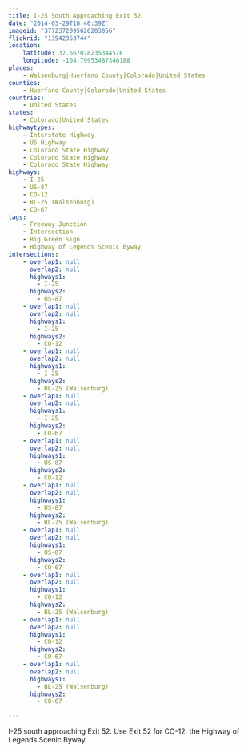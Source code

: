 ```yaml
---
title: I-25 South Approaching Exit 52
date: "2014-03-29T10:46:39Z"
imageid: "3772372095626203856"
flickrid: "13942353744"
location:
    latitude: 37.667078235344576
    longitude: -104.79953487346188
places:
    - Walsenburg|Huerfano County|Colorado|United States
counties:
    - Huerfano County|Colorado|United States
countries:
    - United States
states:
    - Colorado|United States
highwaytypes:
    - Interstate Highway
    - US Highway
    - Colorado State Highway
    - Colorado State Highway
    - Colorado State Highway
highways:
    - I-25
    - US-87
    - CO-12
    - BL-25 (Walsenburg)
    - CO-67
tags:
    - Freeway Junction
    - Intersection
    - Big Green Sign
    - Highway of Legends Scenic Byway
intersections:
    - overlap1: null
      overlap2: null
      highways1:
        - I-25
      highways2:
        - US-87
    - overlap1: null
      overlap2: null
      highways1:
        - I-25
      highways2:
        - CO-12
    - overlap1: null
      overlap2: null
      highways1:
        - I-25
      highways2:
        - BL-25 (Walsenburg)
    - overlap1: null
      overlap2: null
      highways1:
        - I-25
      highways2:
        - CO-67
    - overlap1: null
      overlap2: null
      highways1:
        - US-87
      highways2:
        - CO-12
    - overlap1: null
      overlap2: null
      highways1:
        - US-87
      highways2:
        - BL-25 (Walsenburg)
    - overlap1: null
      overlap2: null
      highways1:
        - US-87
      highways2:
        - CO-67
    - overlap1: null
      overlap2: null
      highways1:
        - CO-12
      highways2:
        - BL-25 (Walsenburg)
    - overlap1: null
      overlap2: null
      highways1:
        - CO-12
      highways2:
        - CO-67
    - overlap1: null
      overlap2: null
      highways1:
        - BL-25 (Walsenburg)
      highways2:
        - CO-67

---
```

I-25 south approaching Exit 52.  Use Exit 52 for CO-12, the Highway of Legends Scenic Byway.